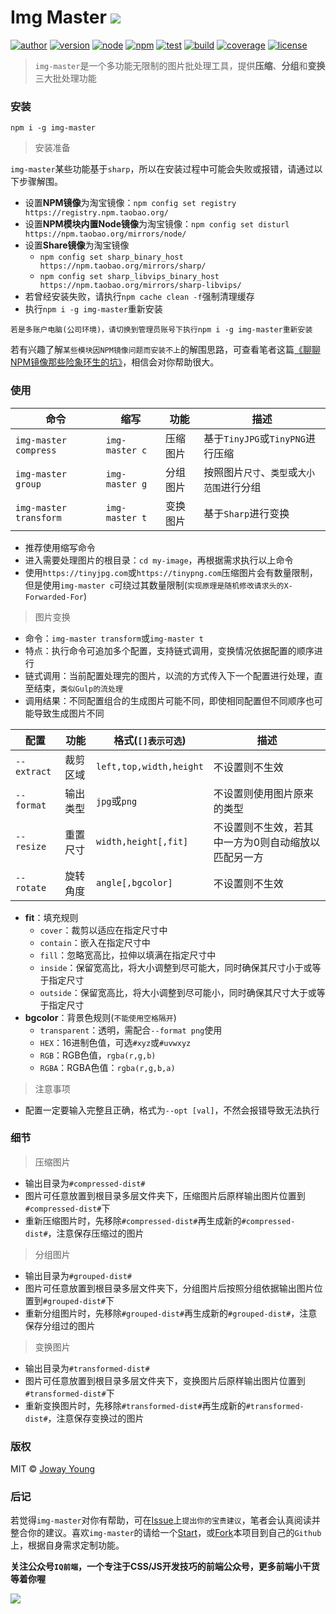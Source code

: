 # Img Master <img src="https://img.shields.io/badge/img--master-多功能无限制的图片批处理工具-66f.svg">

[![author](https://img.shields.io/badge/author-JowayYoung-f66.svg)](https://github.com/JowayYoung/img-master)
[![version](https://img.shields.io/badge/version-0.0.1-f66.svg)](https://github.com/JowayYoung/img-master)
[![node](https://img.shields.io/badge/node-%3E%3D%2010.0.0-3c9.svg)](https://github.com/JowayYoung/img-master)
[![npm](https://img.shields.io/badge/npm-%3E%3D%205.6.0-3c9.svg)](https://github.com/JowayYoung/img-master)
[![test](https://img.shields.io/badge/test-passing-f90.svg)](https://github.com/JowayYoung/img-master)
[![build](https://img.shields.io/badge/build-passing-f90.svg)](https://github.com/JowayYoung/img-master)
[![coverage](https://img.shields.io/badge/coverage-100%25-09f.svg)](https://github.com/JowayYoung/img-master)
[![license](https://img.shields.io/badge/license-MIT-09f.svg)](https://github.com/JowayYoung/img-master)

> `img-master`是一个多功能无限制的图片批处理工具，提供**压缩**、**分组**和**变换**三大批处理功能

### 安装

`npm i -g img-master`

> 安装准备

`img-master`某些功能基于`sharp`，所以在安装过程中可能会失败或报错，请通过以下步骤解围。

- 设置**NPM镜像**为淘宝镜像：`npm config set registry https://registry.npm.taobao.org/`
- 设置**NPM模块内置Node镜像**为淘宝镜像：`npm config set disturl https://npm.taobao.org/mirrors/node/`
- 设置**Share镜像**为淘宝镜像
	- `npm config set sharp_binary_host https://npm.taobao.org/mirrors/sharp/`
	- `npm config set sharp_libvips_binary_host https://npm.taobao.org/mirrors/sharp-libvips/`
- 若曾经安装失败，请执行`npm cache clean -f`强制清理缓存
- 执行`npm i -g img-master`重新安装

```!
若是多账户电脑(公司环境)，请切换到管理员账号下执行npm i -g img-master重新安装
```

若有兴趣了解`某些模块因NPM镜像问题而安装不上`的解围思路，可查看笔者这篇[《聊聊NPM镜像那些险象环生的坑》](https://juejin.im/post/5edf60d4f265da76b559b6ac)，相信会对你帮助很大。

### 使用

命令|缩写|功能|描述
-|-|-|-
`img-master compress`|`img-master c`|压缩图片|基于`TinyJPG`或`TinyPNG`进行压缩
`img-master group`|`img-master g`|分组图片|按照图片`尺寸`、`类型`或`大小范围`进行分组
`img-master transform`|`img-master t`|变换图片|基于`Sharp`进行变换

- 推荐使用缩写命令
- 进入需要处理图片的根目录：`cd my-image`，再根据需求执行以上命令
- 使用`https://tinyjpg.com`或`https://tinypng.com`压缩图片会有数量限制，但是使用`img-master c`可绕过其数量限制(`实现原理是随机修改请求头的X-Forwarded-For`)

> 图片变换

- 命令：`img-master transform`或`img-master t`
- 特点：执行命令可追加多个配置，支持链式调用，变换情况依据配置的顺序进行
- 链式调用：当前配置处理完的图片，以流的方式传入下一个配置进行处理，直至结束，`类似Gulp的流处理`
- 调用结果：不同配置组合的生成图片可能不同，即使相同配置但不同顺序也可能导致生成图片不同

配置|功能|格式(`[]表示可选`)|描述
-|-|-|-
`--extract`|裁剪区域|`left,top,width,height`|不设置则不生效
`--format`|输出类型|`jpg`或`png`|不设置则使用图片原来的类型
`--resize`|重置尺寸|`width,height[,fit]`|不设置则不生效，若其中一方为0则自动缩放以匹配另一方
`--rotate`|旋转角度|`angle[,bgcolor]`|不设置则不生效

- **fit**：填充规则
	- `cover`：裁剪以适应在指定尺寸中
	- `contain`：嵌入在指定尺寸中
	- `fill`：忽略宽高比，拉伸以填满在指定尺寸中
	- `inside`：保留宽高比，将大小调整到尽可能大，同时确保其尺寸小于或等于指定尺寸
	- `outside`：保留宽高比，将大小调整到尽可能小，同时确保其尺寸大于或等于指定尺寸
- **bgcolor**：背景色规则(`不能使用空格隔开`)
	- `transparent`：透明，需配合`--format png`使用
	- `HEX`：16进制色值，可选`#xyz`或`#uvwxyz`
	- `RGB`：RGB色值，`rgba(r,g,b)`
	- `RGBA`：RGBA色值：`rgba(r,g,b,a)`

> 注意事项

- 配置一定要输入完整且正确，格式为`--opt [val]`，不然会报错导致无法执行

### 细节

> 压缩图片

- 输出目录为`#compressed-dist#`
- 图片可任意放置到根目录多层文件夹下，压缩图片后原样输出图片位置到`#compressed-dist#`下
- 重新压缩图片时，先移除`#compressed-dist#`再生成新的`#compressed-dist#`，注意保存压缩过的图片

> 分组图片

- 输出目录为`#grouped-dist#`
- 图片可任意放置到根目录多层文件夹下，分组图片后按照分组依据输出图片位置到`#grouped-dist#`下
- 重新分组图片时，先移除`#grouped-dist#`再生成新的`#grouped-dist#`，注意保存分组过的图片

> 变换图片

- 输出目录为`#transformed-dist#`
- 图片可任意放置到根目录多层文件夹下，变换图片后原样输出图片位置到`#transformed-dist#`下
- 重新变换图片时，先移除`#transformed-dist#`再生成新的`#transformed-dist#`，注意保存变换过的图片

### 版权

MIT © [Joway Young](https://github.com/JowayYoung)

### 后记

若觉得`img-master`对你有帮助，可在[Issue](https://github.com/JowayYoung/img-master/issues)上`提出你的宝贵建议`，笔者会认真阅读并整合你的建议。喜欢`img-master`的请给一个[Start](https://github.com/JowayYoung/img-master)，或[Fork](https://github.com/JowayYoung/img-master)本项目到自己的`Github`上，根据自身需求定制功能。

**关注公众号`IQ前端`，一个专注于CSS/JS开发技巧的前端公众号，更多前端小干货等着你喔**

![](https://yangzw.vip/static/frontend/account/IQ前端公众号.jpg)